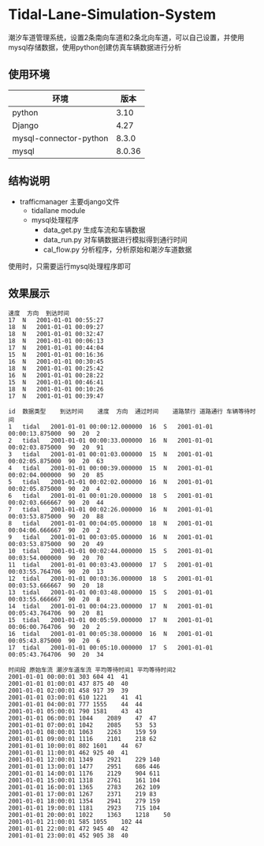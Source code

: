 # Tidal-Lane-Simulation-System

潮汐车道管理系统，设置2条南向车道和2条北向车道，可以自己设置，并使用mysql存储数据，使用python创建仿真车辆数据进行分析

## 使用环境



| 环境                   | 版本   |
| ---------------------- | ------ |
| python                 | 3.10   |
| Django                 | 4.27   |
| mysql-connector-python | 8.3.0  |
| mysql                  | 8.0.36 |

## 结构说明

- trafficmanager 主要django文件
  - tidallane module
  - mysql处理程序
    - data_get.py     生成车流和车辆数据
    - data_run.py    对车辆数据进行模拟得到通行时间
    - cal_flow.py     分析程序，分析原始和潮汐车道数据

使用时，只需要运行mysql处理程序即可

## 效果展示

```
速度	方向	到达时间
17	N	2001-01-01 00:55:27
18	N	2001-01-01 00:09:27
18	N	2001-01-01 00:32:47
18	N	2001-01-01 00:06:13
17	N	2001-01-01 00:44:04
15	N	2001-01-01 00:16:36
16	N	2001-01-01 00:30:45
18	N	2001-01-01 00:25:42
16	N	2001-01-01 00:28:22
15	N	2001-01-01 00:46:41
18	N	2001-01-01 00:10:26
17	N	2001-01-01 00:39:47
```





```
id  数据类型	到达时间	速度	方向	通过时间	道路禁行 道路通行 车辆等待时间
1	tidal	2001-01-01 00:00:12.000000	16	S	2001-01-01 00:00:13.875000	90	20	2
2	tidal	2001-01-01 00:00:33.000000	16	N	2001-01-01 00:02:03.875000	90	20	91
3	tidal	2001-01-01 00:01:03.000000	15	N	2001-01-01 00:02:05.875000	90	20	63
4	tidal	2001-01-01 00:00:39.000000	15	N	2001-01-01 00:02:04.000000	90	20	85
5	tidal	2001-01-01 00:02:02.000000	16	N	2001-01-01 00:02:05.875000	90	20	4
6	tidal	2001-01-01 00:01:20.000000	18	S	2001-01-01 00:02:03.666667	90	20	44
7	tidal	2001-01-01 00:02:26.000000	16	N	2001-01-01 00:03:53.875000	90	20	88
8	tidal	2001-01-01 00:04:05.000000	18	N	2001-01-01 00:04:06.666667	90	20	2
9	tidal	2001-01-01 00:03:05.000000	16	N	2001-01-01 00:03:53.875000	90	20	49
10	tidal	2001-01-01 00:02:44.000000	15	S	2001-01-01 00:03:54.000000	90	20	70
11	tidal	2001-01-01 00:03:43.000000	17	S	2001-01-01 00:03:55.764706	90	20	13
12	tidal	2001-01-01 00:03:36.000000	18	S	2001-01-01 00:03:53.666667	90	20	18
13	tidal	2001-01-01 00:03:48.000000	15	S	2001-01-01 00:03:55.666667	90	20	8
14	tidal	2001-01-01 00:04:23.000000	17	N	2001-01-01 00:05:43.764706	90	20	81
15	tidal	2001-01-01 00:05:59.000000	17	N	2001-01-01 00:06:00.764706	90	20	2
16	tidal	2001-01-01 00:05:38.000000	16	N	2001-01-01 00:05:43.875000	90	20	6
17	tidal	2001-01-01 00:05:10.000000	17	S	2001-01-01 00:05:43.764706	90	20	34
```



```
时间段	原始车流 潮汐车道车流 平均等待时间1 平均等待时间2
2001-01-01 00:00:01	303	604	41	41
2001-01-01 01:00:01	437	875	40	40
2001-01-01 02:00:01	458	917	39	39
2001-01-01 03:00:01	610	1221	41	41
2001-01-01 04:00:01	777	1555	44	44
2001-01-01 05:00:01	790	1581	43	43
2001-01-01 06:00:01	1044	2089	47	47
2001-01-01 07:00:01	1042	2085	53	53
2001-01-01 08:00:01	1063	2263	159	59
2001-01-01 09:00:01	1116	2101	218	62
2001-01-01 10:00:01	802	1601	44	67
2001-01-01 11:00:01	462	925	40	41
2001-01-01 12:00:01	1349	2921	229	140
2001-01-01 13:00:01	1477	2951	686	446
2001-01-01 14:00:01	1176	2129	904	611
2001-01-01 15:00:01	1318	2761	161	104
2001-01-01 16:00:01	1365	2783	262	109
2001-01-01 17:00:01	1267	2371	219	83
2001-01-01 18:00:01	1354	2941	279	159
2001-01-01 19:00:01	1181	2923	715	104
2001-01-01 20:00:01	1022	1363	1218	50
2001-01-01 21:00:01	585	1055	102	44
2001-01-01 22:00:01	472	945	40	42
2001-01-01 23:00:01	452	905	38	40
```

